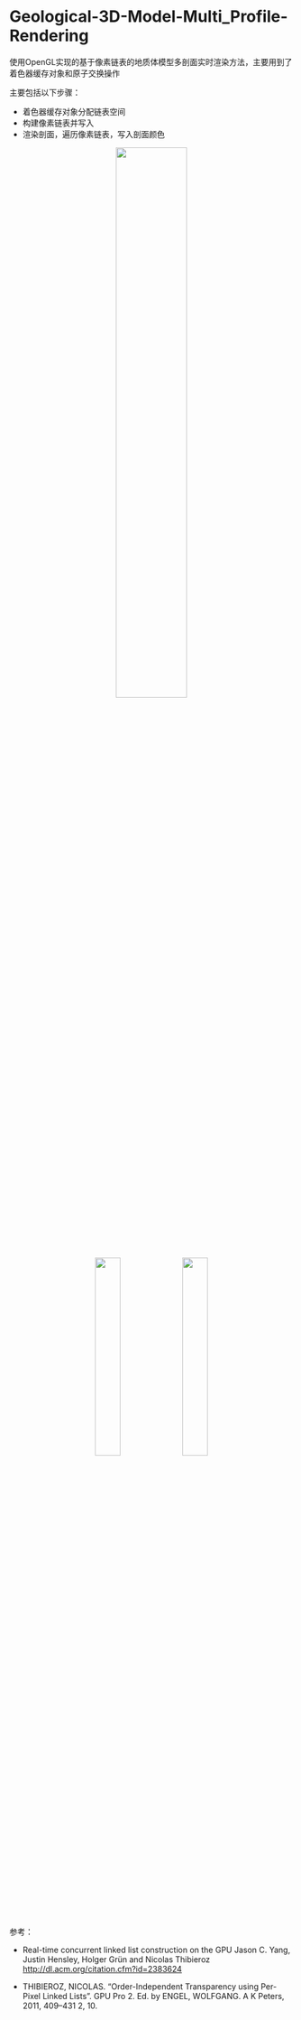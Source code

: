 # Geological-3D-Model-Multi_Profile-Rendering
使用OpenGL实现的基于像素链表的地质体模型多剖面实时渲染方法，主要用到了着色器缓存对象和原子交换操作

主要包括以下步骤：
- 着色器缓存对象分配链表空间
- 构建像素链表并写入
- 渲染剖面，遍历像素链表，写入剖面颜色
<div align="center">
<img src="https://github.com/user-attachments/assets/f118b16e-4def-4633-a2de-be598160e458" width="50%">
</div>
<br />
<div align="center">
<img src="https://github.com/user-attachments/assets/1c25a6c5-da44-4976-9308-aa43bc951453" width="30%">
<img src="https://github.com/user-attachments/assets/7c117adc-ee1a-4780-8b93-aea49369a15b" width="30%">
</div>

参考：
- Real-time concurrent linked list construction on the GPU Jason C. Yang, Justin Hensley, Holger Grün and Nicolas Thibieroz http://dl.acm.org/citation.cfm?id=2383624

- THIBIEROZ, NICOLAS. “Order-Independent Transparency using Per-Pixel Linked Lists”. GPU Pro 2. Ed. by ENGEL, WOLFGANG. A K Peters, 2011, 409–431 2, 10.


